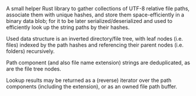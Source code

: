 A small helper Rust library to gather collections of UTF-8 relative file paths, associate them with unique hashes,
and store them space-efficiently in a binary data blob;
for it to be later serialized/deserialized and used to efficiently look up the string paths by their hashes.

Used data structure is an inverted directory/file tree, with leaf nodes (i.e. files) indexed by the path hashes
and referencing their parent nodes (i.e. folders) recursively.

Path component (and also file name extension) strings are deduplicated, as are the file tree nodes.

Lookup results may be returned as a (reverse) iterator over the path components (including the extension),
or as an owned file path buffer.